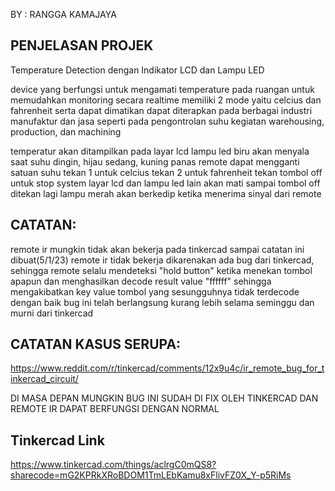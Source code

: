 BY : RANGGA KAMAJAYA

## PENJELASAN PROJEK

Temperature Detection dengan Indikator LCD dan Lampu LED

device yang berfungsi untuk mengamati temperature pada ruangan untuk memudahkan monitoring secara realtime
memiliki 2 mode yaitu celcius dan fahrenheit serta dapat dimatikan
dapat diterapkan pada berbagai industri manufaktur dan jasa seperti pada pengontrolan suhu kegiatan warehousing, production, dan machining

temperatur akan ditampilkan pada layar lcd
lampu led biru akan menyala saat suhu dingin, hijau sedang, kuning panas
remote dapat mengganti satuan suhu
tekan 1 untuk celcius
tekan 2 untuk fahrenheit
tekan tombol off untuk stop system
layar lcd dan lampu led lain akan mati sampai tombol off ditekan lagi
lampu merah akan berkedip ketika menerima sinyal dari remote


## CATATAN:
remote ir mungkin tidak akan bekerja pada tinkercad
sampai catatan ini dibuat(5/1/23) remote ir tidak bekerja
dikarenakan ada bug dari tinkercad, sehingga remote selalu
mendeteksi "hold button" ketika menekan tombol apapun dan menghasilkan decode result value "ffffff"
sehingga mengakibatkan key value tombol yang sesungguhnya tidak terdecode dengan baik
bug ini telah berlangsung kurang lebih selama seminggu dan murni dari tinkercad

## CATATAN KASUS SERUPA:
https://www.reddit.com/r/tinkercad/comments/12x9u4c/ir_remote_bug_for_tinkercad_circuit/

DI MASA DEPAN MUNGKIN BUG INI SUDAH DI FIX OLEH TINKERCAD DAN REMOTE IR DAPAT BERFUNGSI DENGAN NORMAL

## Tinkercad Link
https://www.tinkercad.com/things/aclrgC0mQS8?sharecode=mG2KPRkXRoBDOM1TmLEbKamu8xFlivFZ0X_Y-p5RiMs